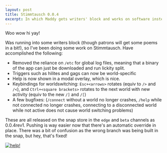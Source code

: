 ```yaml
---
layout: post
title: Stimmtausch 0.0.4
excerpt: In which Maddy gets writers' block and works on software instead.
---
```


Woo wow hi yay!

Was running into some writers block (though patrons will get some poems in a bit!), so I've been doing some work on Stimmtausch. Have accomplished the following:

- Removed the reliance on `/etc` for global log files, meaning that a binary of the app can just be downloaded and run lickity split.
- Triggers such as hilites and gags can now be world-specific
- Help is now shown in a modal overlay, which is nice.
- Keybindings for worldswitching: `Esc+<arrows>` rotates (equiv to `/>` and `/<`), and `Ctrl+<square brackets>` rotates to the next world with new activity (equiv to the new `/]` and `/[`)
- A few bugfixes: (`/connect` without a world no longer crashes, `/help` while not connected no longer crashes, connecting to a disconnected world while not active does not cause world switching problems)

These are all released on the snap store in the `edge` and `beta` channels as 0.0.4rev1. Pushing is way easier now that there's an automatic override in place. There was a bit of confusion as the wrong branch was being built in the snap, but hey, that's fixed!

[![help!](/assets/2020-06-07.png)](/assets/2020-06-07.png)
